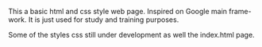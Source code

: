 This a basic html and css style web page. Inspired on Google main frame-work. It is just used for study and training purposes.

Some of the styles css still under development as well the index.html page. 
